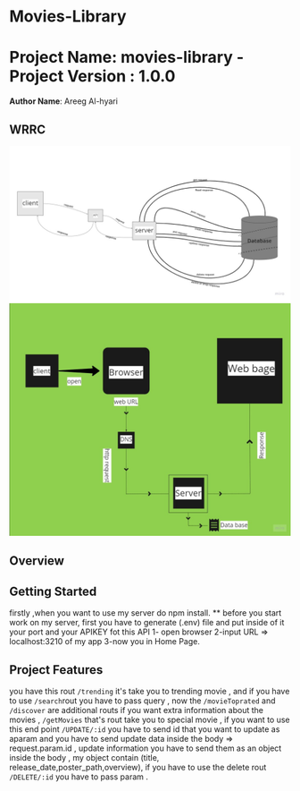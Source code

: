 # Movies-Library

# Project Name: movies-library - Project Version : 1.0.0

**Author Name**: Areeg Al-hyari

## WRRC
<img src = "./WRRC2.jpg">
<img src = "./WRRC.jpg">

## Overview

## Getting Started

firstly ,when you want to use my server do npm install.
** before you start work on my server, first you have to generate (.env) file and put inside of it your port and your APIKEY fot this API 
1- open browser 
2-input URL => localhost:3210 of my app
3-now you in Home Page.

## Project Features

you have this rout `/trending` it's take you to trending movie , and if you have to use 
`/search`rout  you have to pass query , now the `/movieToprated` and `/discover` are additional routs if you want extra information about the movies , `/getMovies` that's rout take you to  special movie , if you want to use this end point `/UPDATE/:id` you have to send id that you want to update as aparam and you have to send update data inside the body => request.param.id  , update information you have to send them as an object inside the body , my object contain (title, release_date,poster_path,overview), if you have to use the delete rout `/DELETE/:id` you have to pass param .
